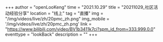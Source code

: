 ﻿+++
author = "openLooKeng"
time = "2021.10.29" 
title = "20211029_社区活动经验分享" 
location = "线上" 
tag = "直播"
img = "/img/videos/live/zh/20pmc_zh.png" 
img_mobile = '/img/videos/live/zh/20pmc_zh.png'
link = "https://www.bilibili.com/video/BV1b3411k7ci?spm_id_from=333.999.0.0"
eventtype = "lookBack"
description = ""
+++

